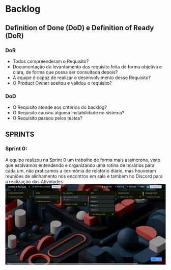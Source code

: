 # Backlog

## Definition of Done (DoD) e Definition of Ready (DoR)
### DoR
- Todos compreenderam o Requisito?
- Documentação do levantamento dos requisito feita de forma objetiva e clara, de forma que possa ser consultada depois?
-  A equipe é capaz de realizar o desenvolvimento desse Requisito?
- O Product Owner aceitou e validou o requisito?

### DoD
- O Requisito atende aos critérios do backlog?
- O Requisito causou alguma instabilidade no sistema?
- O Requisito passou pelos testes?

## SPRINTS 

### Sprint 0:
A equipe realizou na Sprint 0 um trabalho de forma mais assíncrona, visto que estávamos entendendo e organizando uma rotina de horários para cada um, não praticamos a cerimônia de relatório diário, mas houveram reuniões de alinhamento nos encontros em sala e também no Discord para a realização das Atividades.
![Kanban da Sprint 0](../assets/kanbans/sprint1.jpg)
